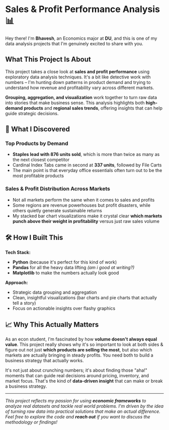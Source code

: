 # Sales & Profit Performance Analysis 📊

Hey there! I'm **Bhavesh**, an Economics major at **DU**, and this is one of my data analysis projects that I'm genuinely excited to share with you.

## What This Project Is About

This project takes a close look at **sales and profit performance** using exploratory data analysis techniques. It's a bit like detective work with numbers – I'm hunting down patterns in product demand and trying to understand how revenue and profitability vary across different markets.

**Grouping, aggregation, and visualization** work together to turn raw data into stories that make business sense. This analysis highlights both **high-demand products** and **regional sales trends**, offering insights that can help guide strategic decisions.

## 🔑 What I Discovered

### Top Products by Demand

- **Staples lead with 876 units sold**, which is more than twice as many as the next closest competitor
- Cardinal Index Tabs came in second at **337 units**, followed by File Carts
- The main point is that everyday office essentials often turn out to be the most profitable products

### Sales & Profit Distribution Across Markets

- Not all markets perform the same when it comes to sales and profits
- Some regions are revenue powerhouses but profit disasters, while others quietly generate sustainable returns
- My stacked bar chart visualizations make it crystal clear **which markets punch above their weight in profitability** versus just raw sales volume

## 🛠️ How I Built This

**Tech Stack:**

- **Python** (because it's perfect for this kind of work)
- **Pandas** for all the heavy data lifting _(am i good at writing?)_
- **Matplotlib** to make the numbers actually look good

**Approach:**

- Strategic data grouping and aggregation
- Clean, insightful visualizations (bar charts and pie charts that actually tell a story)
- Focus on actionable insights over flashy graphics

## 📈 Why This Actually Matters

As an econ student, I'm fascinated by how **volume doesn't always equal value**. This project really shows why it's so important to look at both sides & figure out not just **which products are selling the most**, but also which markets are actually bringing in steady profits. You need both to build a business strategy that actually works.

It's not just about crunching numbers; it's about finding those "aha!" moments that can guide real decisions around pricing, inventory, and market focus. That's the kind of **data-driven insight** that can make or break a business strategy.

---

_This project reflects my passion for using **economic frameworks** to analyze real datasets and tackle real world problems. I'm driven by the idea of turning raw data into practical solutions that make an actual difference. Feel free to explore the code and **reach out** if you want to discuss the methodology or findings!_
